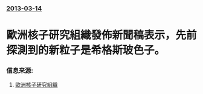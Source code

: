### [2013-03-14](/news/2013/03/14/index.md)

##### 
# 歐洲核子研究組織發佈新聞稿表示，先前探測到的新粒子是希格斯玻色子。 




### 信息来源:

1. [歐洲核子研究組織](http://home.web.cern.ch/about/updates/2013/03/new-results-indicate-new-particle-higgs-boson)
